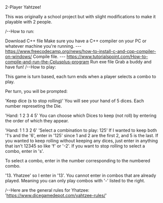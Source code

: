 2-Player Yahtzee!

This was originally a school project but with slight modifications to make it playable with 2 people.

/--How to run:

Download C++ file
Make sure you have a C++ compiler on your PC or whatever machine you're running. --- https://www.freecodecamp.org/news/how-to-install-c-and-cpp-compiler-on-windows/
Compile file. --- https://www.tutorialspoint.com/How-to-compile-and-run-the-Cplusplus-program
Run exe file
Grab a buddy and have fun!
/--How to play:

This game is turn based, each turn ends when a player selects a combo to play.

Per turn, you will be prompted:

'Keep dice (s to stop rolling)'
You will see your hand of 5 dices. Each number represeting the Die.

'Hand: 1 2 3 4 5'
You can choose which Dices to keep (not roll) by entering the order of which they appear.

'Hand: 1 1 3 2 6'
'Select a combination to play: 125'
If I wanted to keep both '1's and the '6', enter in '125' since 1 and 2 are the first 2, and 5 is the last. If you wanted to keep rolling without keeping any dices, just enter in anything that isn't 12345 so like 'f' or '-2'. If you want to stop rolling to select a combo, enter in 's'.

To select a combo, enter in the number corresponding to the numbered combo.

'13. Yhatzee'
so I enter in '13'. You cannot enter in combos that are already played. Meaning you can only play combos with '-' listed to the right.

/--Here are the general rules for Yhatzee: 'https://www.dicegamedepot.com/yahtzee-rules/'
